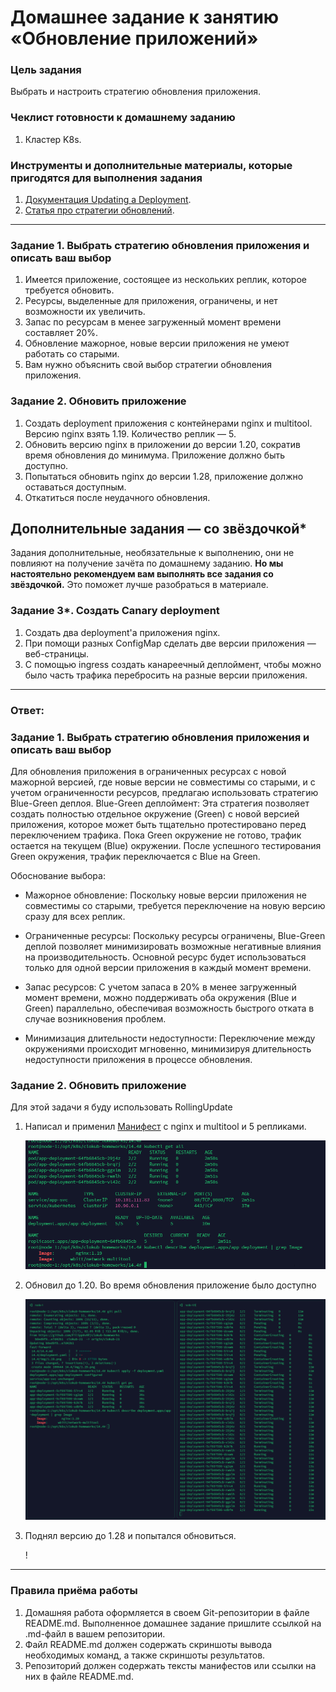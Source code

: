 # Домашнее задание к занятию «Обновление приложений»

### Цель задания

Выбрать и настроить стратегию обновления приложения.

### Чеклист готовности к домашнему заданию

1. Кластер K8s.

### Инструменты и дополнительные материалы, которые пригодятся для выполнения задания

1. [Документация Updating a Deployment](https://kubernetes.io/docs/concepts/workloads/controllers/deployment/#updating-a-deployment).
2. [Статья про стратегии обновлений](https://habr.com/ru/companies/flant/articles/471620/).

-----

### Задание 1. Выбрать стратегию обновления приложения и описать ваш выбор

1. Имеется приложение, состоящее из нескольких реплик, которое требуется обновить.
2. Ресурсы, выделенные для приложения, ограничены, и нет возможности их увеличить.
3. Запас по ресурсам в менее загруженный момент времени составляет 20%.
4. Обновление мажорное, новые версии приложения не умеют работать со старыми.
5. Вам нужно объяснить свой выбор стратегии обновления приложения.

### Задание 2. Обновить приложение

1. Создать deployment приложения с контейнерами nginx и multitool. Версию nginx взять 1.19. Количество реплик — 5.
2. Обновить версию nginx в приложении до версии 1.20, сократив время обновления до минимума. Приложение должно быть доступно.
3. Попытаться обновить nginx до версии 1.28, приложение должно оставаться доступным.
4. Откатиться после неудачного обновления.

## Дополнительные задания — со звёздочкой*

Задания дополнительные, необязательные к выполнению, они не повлияют на получение зачёта по домашнему заданию. **Но мы настоятельно рекомендуем вам выполнять все задания со звёздочкой.** Это поможет лучше разобраться в материале.   

### Задание 3*. Создать Canary deployment

1. Создать два deployment'а приложения nginx.
2. При помощи разных ConfigMap сделать две версии приложения — веб-страницы.
3. С помощью ingress создать канареечный деплоймент, чтобы можно было часть трафика перебросить на разные версии приложения.

---

### Ответ:

### Задание 1. Выбрать стратегию обновления приложения и описать ваш выбор
Для обновления приложения в ограниченных ресурсах с новой мажорной версией, где новые версии не совместимы со старыми, и с учетом ограниченности ресурсов, предлагаю использовать стратегию Blue-Green деплоя.
Blue-Green деплоймент: Эта стратегия позволяет создать полностью отдельное окружение (Green) с новой версией приложения, которое может быть тщательно протестировано перед переключением трафика. Пока Green окружение не готово, трафик остается на текущем (Blue) окружении. После успешного тестирования Green окружения, трафик переключается с Blue на Green.

Обоснование выбора:
- Мажорное обновление: Поскольку новые версии приложения не совместимы со старыми, требуется переключение на новую версию сразу для всех реплик.

- Ограниченные ресурсы: Поскольку ресурсы ограничены, Blue-Green деплой позволяет минимизировать возможные негативные влияния на производительность. Основной ресурс будет использоваться только для одной версии приложения в каждый момент времени.

- Запас ресурсов: С учетом запаса в 20% в менее загруженный момент времени, можно поддерживать оба окружения (Blue и Green) параллельно, обеспечивая возможность быстрого отката в случае возникновения проблем.

- Минимизация длительности недоступности: Переключение между окружениями происходит мгновенно, минимизируя длительность недоступности приложения в процессе обновления.


### Задание 2. Обновить приложение
Для этой задачи я буду использовать RollingUpdate

1. Написал и применил [Манифест](./deployment.yaml) c nginx и multitool и 5 репликами.
    
    ![1.19](./img/1.19.png)

2. Обновил до 1.20. Во время обновления приложение было доступно

    ![1.20](./img/1.20.png)

3. Поднял версию до 1.28 и попытался обновиться.

    !

---
### Правила приёма работы

1. Домашняя работа оформляется в своем Git-репозитории в файле README.md. Выполненное домашнее задание пришлите ссылкой на .md-файл в вашем репозитории.
2. Файл README.md должен содержать скриншоты вывода необходимых команд, а также скриншоты результатов.
3. Репозиторий должен содержать тексты манифестов или ссылки на них в файле README.md.
